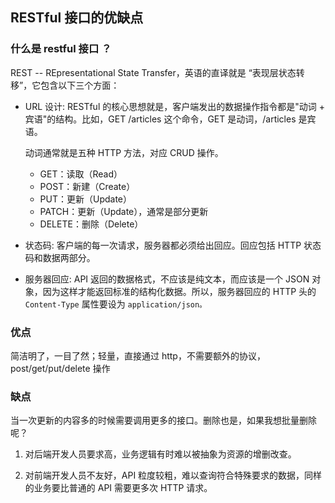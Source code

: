 ## RESTful 接口的优缺点

### **什么是 restful 接口 ？**

REST -- REpresentational State Transfer，英语的直译就是 “表现层状态转移”，它包含以下三个方面：

- URL 设计: RESTful 的核心思想就是，客户端发出的数据操作指令都是"动词 + 宾语"的结构。比如，GET /articles 这个命令，GET 是动词，/articles 是宾语。

  动词通常就是五种 HTTP 方法，对应 CRUD 操作。

  - GET：读取（Read）
  - POST：新建（Create）
  - PUT：更新（Update）
  - PATCH：更新（Update），通常是部分更新
  - DELETE：删除（Delete）

- 状态码: 客户端的每一次请求，服务器都必须给出回应。回应包括 HTTP 状态码和数据两部分。

- 服务器回应: API 返回的数据格式，不应该是纯文本，而应该是一个 JSON 对象，因为这样才能返回标准的结构化数据。所以，服务器回应的 HTTP 头的 `Content-Type` 属性要设为 `application/json。`

### **优点**

简洁明了，一目了然；轻量，直接通过 http，不需要额外的协议，post/get/put/delete 操作

### **缺点**

当一次更新的内容多的时候需要调用更多的接口。删除也是，如果我想批量删除呢？

1. 对后端开发人员要求高，业务逻辑有时难以被抽象为资源的增删改查。

2. 对前端开发人员不友好，API 粒度较粗，难以查询符合特殊要求的数据，同样的业务要比普通的 API 需要更多次 HTTP 请求。
